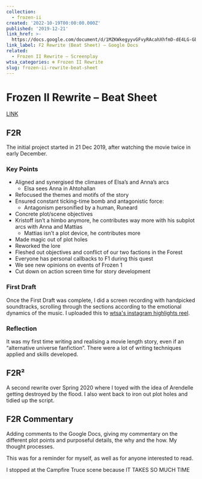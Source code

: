 ```yaml
---
collection:
  - frozen-ii
created: '2022-10-19T00:00:00.000Z'
published: '2019-12-21'
link_href: >-
  https://docs.google.com/document/d/1MZKWkegyyvGFvyRAcahXhfmD-dE4LG-GbGaRsCyl7-s/edit?usp=sharing
link_label: F2 Rewrite (Beat Sheet) – Google Docs
related:
  - Frozen II Rewrite – Screenplay
wtsa_categories: ❄️ Frozen II Rewrite
slug: frozen-ii-rewrite-beat-sheet
---
```

# Frozen II Rewrite – Beat Sheet

[LINK](https://docs.google.com/document/d/1MZKWkegyyvGFvyRAcahXhfmD-dE4LG-GbGaRsCyl7-s/edit?usp=sharing)

## F2R

The initial project started in 21 Dec 2019, after watching the movie twice in early December.

### Key Points

- Aligned and synergised the climaxes of Elsa’s and Anna’s arcs
 	- Elsa sees Anna in Ahtohallan
- Refocused the themes and motifs of the story
- Ensured constant ticking-time bomb and antagonistic force:
 	- Antagonism personified by a human, Runeard
- Concrete plot/scene objectives
- Kristoff isn’t a himbo anymore, he contributes way more with his subplot arcs with Anna and Mattias
 	- Mattias isn’t a plot device, he contributes more
- Made magic out of plot holes
- Reworked the lore
- Fleshed out objectives and conflict of our two factions in the Forest
- Everyone has personal callbacks to F1 during this quest
- We see new opinions on events of Frozen 1
- Cut down on action screen time for story development

### First Draft

Once the First Draft was complete, I did a screen recording with handpicked soundtracks, scrolling through the sections according to the emotional dynamics of the music. I uploaded this to [wtsa's instagram highlights reel](https://www.instagram.com/whatsthestoryabout/).

### Reflection

It was my first time writing and realising a movie length story, even if an “alternative universe fanfiction”. There were a lot of writing techniques applied and skills developed.

## F2R²

A second rewrite over Spring 2020 where I toyed with the idea of Arendelle getting destroyed by the flood. I also went back to iron out plot holes and tidied up the script.

## F2R Commentary

Adding comments to the Google Docs, giving my commentary on the different plot points and purposeful details, the why and the how. My thought processes.

This was for a reminder for myself, as well as for anyone interested to read.

I stopped at the Campfire Truce scene because IT TAKES SO MUCH TIME
